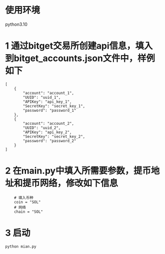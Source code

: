 # 使用环境
python3.10

#  1 通过bitget交易所创建api信息，填入到bitget_accounts.json文件中，样例如下
```
[
    {
        "account": "account_1",
        "UUID": "uuid_1",
        "APIKey": "api_key_1",
        "SecretKey": "secret_key_1",
        "password": "password_1"
    },
    {
        "account": "account_2",
        "UUID": "uuid_2",
        "APIKey": "api_key_2",
        "SecretKey": "secret_key_2",
        "password": "password_2"
    }
]

```

# 2 在main.py中填入所需要参数，提币地址和提币网络，修改如下信息

```
    # 填入币种
    coin = "SOL" 
    # 网络   
    chain = "SOL" 

```

# 3 启动
```
python mian.py 
```
